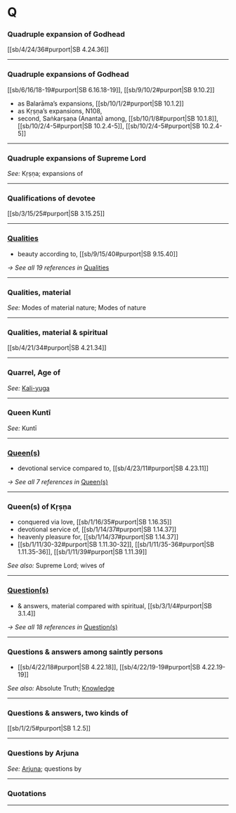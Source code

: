 # Q

### Quadruple expansion of Godhead

[[sb/4/24/36#purport|SB 4.24.36]]


---

### Quadruple expansions of Godhead

[[sb/6/16/18-19#purport|SB 6.16.18-19]], [[sb/9/10/2#purport|SB 9.10.2]]

* as Balarāma’s expansions, [[sb/10/1/2#purport|SB 10.1.2]]
* as Kṛṣṇa’s expansions, N108, 
* second, Saṅkarṣaṇa (Ananta) among, [[sb/10/1/8#purport|SB 10.1.8]], [[sb/10/2/4-5#purport|SB 10.2.4-5]], [[sb/10/2/4-5#purport|SB 10.2.4-5]]

---

### Quadruple expansions of Supreme Lord


*See:* Kṛṣṇa; expansions of

---

### Qualifications of devotee

[[sb/3/15/25#purport|SB 3.15.25]]


---

### [Qualities](../entries/qualities.md)

* beauty according to, [[sb/9/15/40#purport|SB 9.15.40]]

*→ See all 19 references in* [Qualities](../entries/qualities.md)

---

### Qualities, material


*See:* Modes of material nature; Modes of nature

---

### Qualities, material & spiritual

[[sb/4/21/34#purport|SB 4.21.34]]


---

### Quarrel, Age of


*See:* [Kali-yuga](entries/kali-yuga.md)

---

### Queen Kuntī


*See:* Kuntī

---

### [Queen(s)](../entries/queen.md)

* devotional service compared to, [[sb/4/23/11#purport|SB 4.23.11]]

*→ See all 7 references in* [Queen(s)](../entries/queen.md)

---

### Queen(s) of Kṛṣṇa

* conquered via love, [[sb/1/16/35#purport|SB 1.16.35]]
* devotional service of, [[sb/1/14/37#purport|SB 1.14.37]]
* heavenly pleasure for, [[sb/1/14/37#purport|SB 1.14.37]]
* [[sb/1/11/30-32#purport|SB 1.11.30-32]], [[sb/1/11/35-36#purport|SB 1.11.35-36]], [[sb/1/11/39#purport|SB 1.11.39]]

*See also:* Supreme Lord; wives of

---

### [Question(s)](../entries/question.md)

* & answers, material compared with spiritual, [[sb/3/1/4#purport|SB 3.1.4]]

*→ See all 18 references in* [Question(s)](../entries/question.md)

---

### Questions & answers among saintly persons

* [[sb/4/22/18#purport|SB 4.22.18]], [[sb/4/22/19-19#purport|SB 4.22.19-19]]

*See also:* Absolute Truth; [Knowledge](entries/knowledge.md)

---

### Questions & answers, two kinds of

[[sb/1/2/5#purport|SB 1.2.5]]


---

### Questions by Arjuna


*See:* [Arjuna](entries/arjuna.md); questions by

---

### Quotations


---

